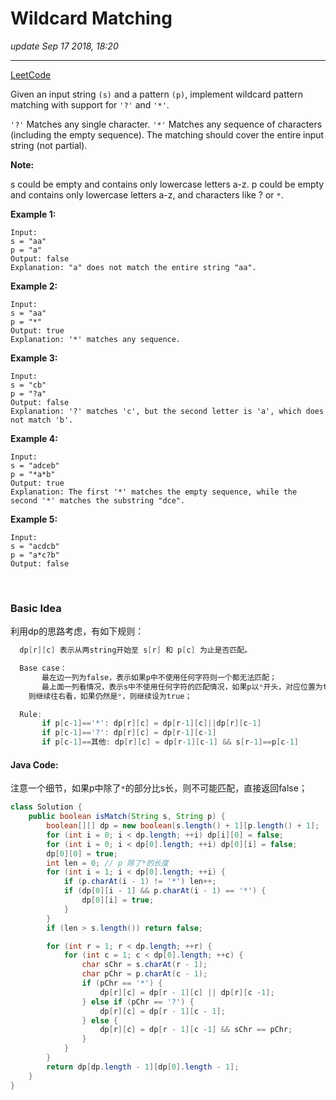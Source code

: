 # Wildcard Matching
_update Sep 17 2018, 18:20_

---
[LeetCode](https://leetcode.com/problems/wildcard-matching/description/)

Given an input string `(s)` and a pattern `(p)`, implement wildcard pattern matching with support for `'?'` and `'*'`.

`'?'` Matches any single character.
`'*'` Matches any sequence of characters (including the empty sequence).
The matching should cover the entire input string (not partial).

**Note:**

s could be empty and contains only lowercase letters a-z.
p could be empty and contains only lowercase letters a-z, and characters like ? or `*`.

**Example 1:**

    Input:
    s = "aa"
    p = "a"
    Output: false
    Explanation: "a" does not match the entire string "aa".

**Example 2:**

    Input:
    s = "aa"
    p = "*"
    Output: true
    Explanation: '*' matches any sequence.

**Example 3:**

    Input:
    s = "cb"
    p = "?a"
    Output: false
    Explanation: '?' matches 'c', but the second letter is 'a', which does not match 'b'.

**Example 4:**

    Input:
    s = "adceb"
    p = "*a*b"
    Output: true
    Explanation: The first '*' matches the empty sequence, while the second '*' matches the substring "dce".

**Example 5:**

    Input:
    s = "acdcb"
    p = "a*c?b"
    Output: false

<br/>

### Basic Idea
利用dp的思路考虑，有如下规则：

```c
  dp[r][c] 表示从两string开始至 s[r] 和 p[c] 为止是否匹配。

  Base case：
       最左边一列为false，表示如果p中不使用任何字符则一个都无法匹配；
       最上面一列看情况，表示s中不使用任何字符的匹配情况，如果p以*开头，对应位置为true，
    则继续往右看，如果仍然是*，则继续设为true；

  Rule:
       if p[c-1]=='*': dp[r][c] = dp[r-1][c]||dp[r][c-1]
       if p[c-1]=='?': dp[r][c] = dp[r-1][c-1]
       if p[c-1]==其他: dp[r][c] = dp[r-1][c-1] && s[r-1]==p[c-1]
```

#### Java Code:
注意一个细节，如果p中除了`*`的部分比s长，则不可能匹配，直接返回false；
```java
class Solution {
    public boolean isMatch(String s, String p) {
        boolean[][] dp = new boolean[s.length() + 1][p.length() + 1];
        for (int i = 0; i < dp.length; ++i) dp[i][0] = false;
        for (int i = 0; i < dp[0].length; ++i) dp[0][i] = false;
        dp[0][0] = true;
        int len = 0; // p 除了*的长度
        for (int i = 1; i < dp[0].length; ++i) {
            if (p.charAt(i - 1) != '*') len++;
            if (dp[0][i - 1] && p.charAt(i - 1) == '*') {
                dp[0][i] = true;
            }
        }
        if (len > s.length()) return false;

        for (int r = 1; r < dp.length; ++r) {
            for (int c = 1; c < dp[0].length; ++c) {
                char sChr = s.charAt(r - 1);
                char pChr = p.charAt(c - 1);
                if (pChr == '*') {
                    dp[r][c] = dp[r - 1][c] || dp[r][c -1];
                } else if (pChr == '?') {
                    dp[r][c] = dp[r - 1][c - 1];
                } else {
                    dp[r][c] = dp[r - 1][c -1] && sChr == pChr;
                }
            }
        }
        return dp[dp.length - 1][dp[0].length - 1];
    }
}
```
